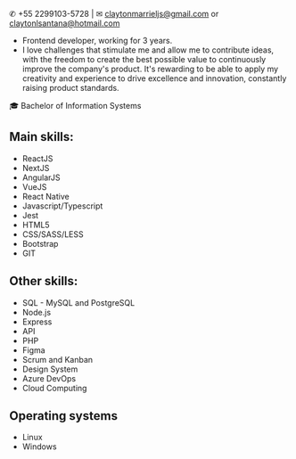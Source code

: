 ✆ +55 2299103-5728 | ✉ claytonmarrieljs@gmail.com or claytonlsantana@hotmail.com

- Frontend developer, working for 3 years.
- I love challenges that stimulate me and allow me to contribute ideas, with the freedom to create the best possible value to continuously improve the company's product. It's rewarding to be able to apply my creativity and experience to drive excellence and innovation, constantly raising product standards.

🎓 Bachelor of Information Systems

## Main skills:
- ReactJS
- NextJS
- AngularJS
- VueJS
- React Native
- Javascript/Typescript
- Jest
- HTML5
- CSS/SASS/LESS
- Bootstrap
- GIT

## Other skills:
- SQL - MySQL and PostgreSQL
- Node.js
- Express
- API
- PHP
- Figma 
- Scrum and Kanban
- Design System 
- Azure DevOps
- Cloud Computing

## Operating systems
- Linux 
- Windows
